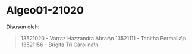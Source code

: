 # Algeo01-21020
Disusun oleh: 
> 13521020 - Varraz Hazzandra Abrar\n
> 13521111 - Tabitha Permalla\n
> 13521156 - Brigita Tri Carolina\n
